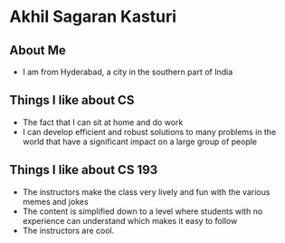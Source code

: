 # Akhil Sagaran Kasturi
## About Me
- I am from Hyderabad, a city in the southern part of India

## Things I like about CS
- The fact that I can sit at home and do work
- I can develop efficient and robust solutions to many problems in the world that have a significant impact on a large group of people

## Things I like about CS 193
- The instructors make the class very lively and fun with the various memes and jokes
- The content is simplified down to a level where students with no experience can understand which makes it easy to follow
- The instructors are cool.
